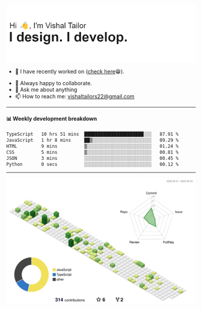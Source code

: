 ![Hi, I'm Vishal Tailor. I design. I develop.](https://github.com/vishaltailors/vishaltailors/blob/main/header.png?raw=true)

- 🔭 I have recently worked on ([check here](https://vishaltailor.com)😁).
<!-- - 🎦 Currently watching: JavaScript: The Hard Parts By Will Sentance. -->
- 👯 Always happy to collaborate.
- 💬 Ask me about anything
- 📫 How to reach me: <a href="mailto:vishaltailors22@gmail.com">vishaltailors22@gmail.com</a>

<hr /> 
<h4>📊 Weekly development breakdown</h4>
<!--START_SECTION:waka-->

```text
TypeScript   10 hrs 51 mins  ██████████████████████░░░   87.91 %
JavaScript   1 hr 8 mins     ██▒░░░░░░░░░░░░░░░░░░░░░░   09.29 %
HTML         9 mins          ▒░░░░░░░░░░░░░░░░░░░░░░░░   01.24 %
CSS          5 mins          ▒░░░░░░░░░░░░░░░░░░░░░░░░   00.81 %
JSON         3 mins          ░░░░░░░░░░░░░░░░░░░░░░░░░   00.45 %
Python       0 secs          ░░░░░░░░░░░░░░░░░░░░░░░░░   00.12 %
```

<!--END_SECTION:waka-->
<hr /> 

![](./profile-3d-contrib/profile-green-animate.svg)
